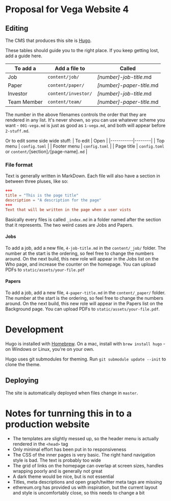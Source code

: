 # Proposal for Vega Website 4

## Editing
The CMS that produces this site is [Hugo](https://gohugo.io/).

These tables should guide you to the right place. If you keep getting lost, add a guide here.

| To add a   | Add a file to | Called |
|------------|---------------|--------|
| Job        | `content/job/`   | _[number]_-_job-title_.md |
| Paper      | `content/paper/` | _[number]_-_paper-title_.md |
| Investor   | `content/investor/`  | _[number]_-_job-title_.md |
| Team Member| `content/team/` | _[number]_-_paper-title_.md |

The number in the above filenames controls the order that they are rendered in any list. It's never shown, so you can use whatever scheme you want - `001-vega.md` is just as good as `1-vega.md`, and both will appear before `2-stuff.md`.

Or to edit some side wide stuff:
| To edit   | Open |
|-----------|--------|
| Top menu    | `config.toml` |
| Footer menu | `config.toml` |
| Page title | `config.toml` or  `content/`[section]`/`[page-name]`.md` |

### File format
Text is generally written in MarkDown. Each file will also have a section in between three pluses, like so:

```toml
+++
title = "This is the page title"
description = "A description for the page"
+++
Text that will be written in the page when a user vists
```

Basically every files is called `_index.md` in a folder named after the section that it represents. The two weird cases are Jobs and Papers.

#### Jobs
To add a job, add a new file, `4-job-title.md` in the `content/_job/` folder. The number at the start is the ordering, so feel free to change the numbers around. On the next build, this new role will appear in the Jobs list on the Who page, and increase the counter on the homepage. You can upload PDFs to `static/assets/your-file.pdf`

#### Papers
To add a job, add a new file, `4-paper-title.md` in the `content/_paper/` folder. The number at the start is the ordering, so feel free to change the numbers around. On the next build, this new role will appear in the Papers list on the Background page. You can upload PDFs to `static/assets/your-file.pdf`.

# Development
Hugo is installed with [Homebrew](https://brew.sh/). On a mac, install with `brew install hugo` - on Windows or Linux, you're on your own.

Hugo uses git submodules for theming. Run `git submodule update --init` to clone the theme.

## Deploying
The site is automatically deployed when files change in `master`.

# Notes for tunrning this in to a production website
- The templates are slightly messed up, so the header menu is actually rendered in the `<head>` tag
- Only minimal effort has been put in to responsiveness
- The CSS of the inner pages is very basic. The right hand navigation style is bad. The text is probably too wide
- The grid of links on the homepage can overlap at screen sizes, handles wrapping poorly and is generally not great
- A dark theme would be nice, but is not essential
- Titles, meta descriptions and open graph/twitter meta tags are missing
- ethereum.org has provided us with inspiration, but the current layout and style is uncomfortably close, so this needs to change a bit